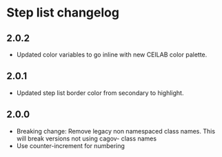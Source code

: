 # Step list changelog


## 2.0.2
* Updated color variables to go inline with new CEILAB color palette.

## 2.0.1
* Updated step list border color from secondary to highlight.

## 2.0.0
* Breaking change: Remove legacy non namespaced class names. This will break versions not using cagov- class names
* Use counter-increment for numbering
